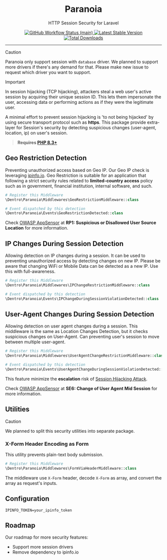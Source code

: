 <p align="center">
    <h1 align="center">Paranoia</h1>
    <p align="center">HTTP Session Security for Laravel</p>
    <p align="center">
        <a href="https://github.com/digital-entropy/paranoia/actions">
            <img alt="GitHub Workflow Status (main)" src="https://github.com/digital-entropy/paranoia/actions/workflows/tests.yml/badge.svg"/>
        </a>
        <a href="https://packagist.org/packages/dentro/paranoia">
            <img alt="Latest Stable Version" src="https://img.shields.io/packagist/v/dentro/paranoia"/>
        </a>
        <a href="https://packagist.org/packages/dentro/paranoia">
            <img alt="Total Downloads" src="https://img.shields.io/packagist/dt/dentro/paranoia"/>
        </a>
    </p>
</p>

------

> [!CAUTION]
> Paranoia only support session with `database` driver. We planned to support more drivers if there's any demand for
> that. Please make new issue to request which driver you want to support.

> [!IMPORTANT]
> In session hijacking (TCP hijacking), attackers steal a web user's active session by acquiring their unique session
> ID. This lets them impersonate the user, accessing data or performing actions as if they were the legitimate user.

A minimal effort to prevent session hijacking is 'to not being hijacked' by using secure transport protocol such as
**https**. This package provide extra-layer for Session's security by detecting suspicious changes (user-agent,
location, ip) on user's session.

> **Requires [PHP 8.3+](https://php.net/releases/)**

## Geo Restriction Detection

Preventing unauthorized access based on Geo IP. Our Geo IP check is
leveraging [ipinfo.io](https://ipinfo.io). Geo Restriction is suitable for an application that following a strict
security rules related to **limited-country access** policy such as in government, financial institution, internal
software, and such.

```php
# Register this Middleware
\Dentro\Paranoia\Middlewares\GeoRestrictionMiddleware::class

# Event dispatched by this detection
\Dentro\Paranoia\Events\GeoRestrictionDetected::class
```

Check [OWASP AppSensor](https://owasp.org/www-project-appsensor/) at **RP1: Suspicious or Disallowed User Source
Location** for more information.

## IP Changes During Session Detection

Allowing detection on IP changes during a session. It can be used to preventing unauthorized access by detecting changes
on new IP. Please be aware that changing WiFi or Mobile Data can be detected as a new IP. Use this with full-awareness.

```php
# Register this Middleware
\Dentro\Paranoia\Middlewares\IPChangeRestrictionMiddleware::class

# Event dispatched by this detection
\Dentro\Paranoia\Events\IPChangeDuringSessionViolationDetected::class
```

## User-Agent Changes During Session Detection

Allowing detection on user agent changes during a session. This middleware is the same as Location Changes Detection,
but it checks suspicious changes on User-Agent. Can preventing user's session to move between multiple user-agent.

```php
# Register this Middleware
\Dentro\Paranoia\Middlewares\UserAgentChangeRestrictionMiddleware::class

# Event dispatched by this detection
\Dentro\Paranoia\Events\UserAgentChangeDuringSessionViolationDetected::class
```
This feature minimize the **escalation** risk
of [Session Hijacking Attack](https://owasp.org/www-community/attacks/Session_hijacking_attack).

Check [OWASP AppSensor](https://owasp.org/www-project-appsensor/) at **SE6: Change of User Agent Mid Session** for
more information.

## Utilities

> [!CAUTION]
> We planned to split this security utilities into separate package.

### X-Form Header Encoding as Form

This utility prevents plain-text body submission.

```php
# Register this Middleware
\Dentro\Paranoia\Middlewares\FormViaHeaderMiddleware::class
```

The middleware use `X-Form` header, decode `X-Form` as array, and convert the array as request's inputs.

## Configuration

```dotenv
IPINFO_TOKEN=your_ipinfo_token
```

## Roadmap

Our roadmap for more security features:

- Support more session drivers
- Remove dependency to ipinfo.io
